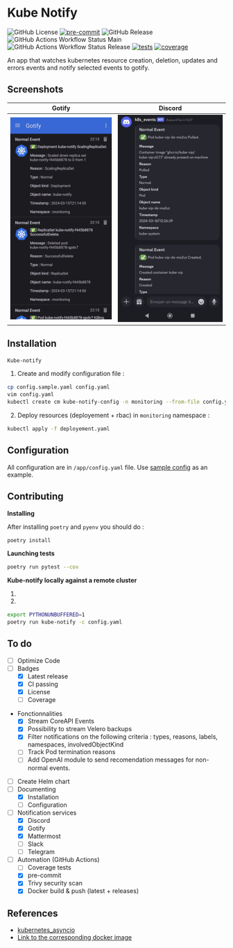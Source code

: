 # Kube Notify

![GitHub License](https://img.shields.io/github/license/LawiK974/kube-notify)
[![pre-commit](https://img.shields.io/badge/pre--commit-enabled-brightgreen?logo=pre-commit)](https://github.com/pre-commit/pre-commit)
![GitHub Release](https://img.shields.io/github/v/release/LawiK974/kube-notify?display_name=release&link=https%3A%2F%2Fgithub.com%2FLawiK974%2Fkube-notify%2Freleases%2Flatest)
![GitHub Actions Workflow Status Main](https://img.shields.io/github/actions/workflow/status/LawiK974/kube-notify/github-actions-docker.yml?branch=main&label=Build%26Push%20Main)
![GitHub Actions Workflow Status Release](https://img.shields.io/github/actions/workflow/status/LawiK974/kube-notify/github-actions-docker-tags.yml?label=Build%26Push%20Release)
[![tests](https://lawik974.github.io/kube-notify/tests-badge.svg)](https://lawik974.github.io/kube-notify/)
[![coverage](https://lawik974.github.io/kube-notify/coverage-badge.svg)](https://lawik974.github.io/kube-notify/)


An app that watches kubernetes resource creation, deletion, updates and errors events and notify selected events to gotify.

## Screenshots

| Gotify | Discord |
|--------|---------|
| ![](./images/gotify.jpg)  | ![](./images/discord.jpg) |

## Installation

`Kube-notify`

1. Create and modify configuration file :

```sh
cp config.sample.yaml config.yaml
vim config.yaml
kubectl create cm kube-notify-config -n monitoring --from-file config.yaml
```

2. Deploy resources (deployement + rbac) in `monitoring` namespace :

```sh
kubectl apply -f deployement.yaml
```

## Configuration

All configuration are in `/app/config.yaml` file.
Use [sample config](./config.sample.yaml) as an example.

## Contributing

**Installing**

After installing `poetry` and `pyenv` you should do :

```sh
poetry install
```

**Launching tests**

```sh
poetry run pytest --cov
```

**Kube-notify locally against a remote cluster**

1.
2.

```sh
export PYTHONUNBUFFERED=1
poetry run kube-notify -c config.yaml
```

## To do

- [ ] Optimize Code
- [ ] Badges
  - [x] Latest release
  - [x] CI passing
  - [x] License
  - [ ] Coverage
- Fonctionnalities
  - [x] Stream CoreAPI Events
  - [x] Possibility to stream Velero backups
  - [x] Filter notifications on the following criteria : types, reasons, labels, namespaces, involvedObjectKind
  - [ ] Track Pod termination reasons
  - [ ] Add OpenAI module to send recomendation messages for non-normal events.
- [ ] Create Helm chart
- [ ] Documenting
  - [x] Installation
  - [ ] Configuration
- [ ] Notification services
  - [x] Discord
  - [x] Gotify
  - [x] Mattermost
  - [ ] Slack
  - [ ] Telegram
- [ ] Automation (GitHub Actions)
  - [ ] Coverage tests
  - [x] pre-commit
  - [x] Trivy security scan
  - [x] Docker build & push (latest + releases)

## References

- [kubernetes_asyncio](https://github.com/tomplus/kubernetes_asyncio)
- [Link to the corresponding docker image](https://hub.docker.com/r/wikle/kube-notify)

